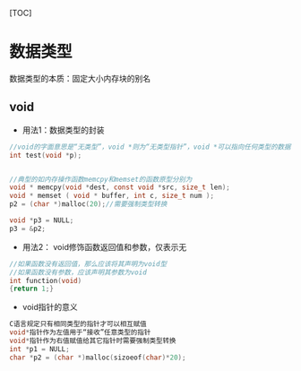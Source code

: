 [TOC]

# 数据类型

数据类型的本质：固定大小内存块的别名

## void

* 用法1：数据类型的封装

```c
//void的字面意思是“无类型”，void *则为“无类型指针”，void *可以指向任何类型的数据
int test(void *p);


//典型的如内存操作函数memcpy和memset的函数原型分别为
void * memcpy(void *dest, const void *src, size_t len);
void * memset ( void * buffer, int c, size_t num );
p2 = (char *)malloc(20);//需要强制类型转换

void *p3 = NULL;
p3 = &p2;
```

*  用法2：  void修饰函数返回值和参数，仅表示无

```c
//如果函数没有返回值，那么应该将其声明为void型
//如果函数没有参数，应该声明其参数为void
int function(void)
{return 1;}
```

* void指针的意义

```c
C语言规定只有相同类型的指针才可以相互赋值
void*指针作为左值用于“接收”任意类型的指针
void*指针作为右值赋值给其它指针时需要强制类型转换
int *p1 = NULL;
char *p2 = (char *)malloc(sizoeof(char)*20); 
```

